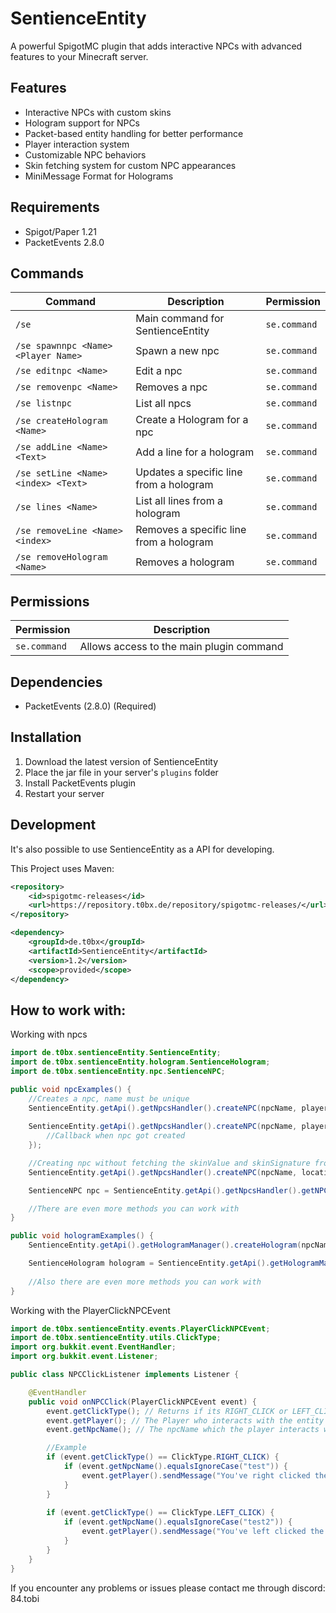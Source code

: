 # SentienceEntity

A powerful SpigotMC plugin that adds interactive NPCs with advanced features to your Minecraft server.

## Features

- Interactive NPCs with custom skins
- Hologram support for NPCs
- Packet-based entity handling for better performance
- Player interaction system
- Customizable NPC behaviors
- Skin fetching system for custom NPC appearances
- MiniMessage Format for Holograms

## Requirements

- Spigot/Paper 1.21
- PacketEvents 2.8.0

## Commands

| Command                             | Description | Permission |
|-------------------------------------|-------------|------------|
| `/se`                               | Main command for SentienceEntity | `se.command` |
| `/se spawnnpc <Name> <Player Name>` | Spawn a new npc | `se.command` |
| `/se editnpc <Name>`                | Edit a npc | `se.command` |
| `/se removenpc <Name>`              | Removes a npc | `se.command` |
| `/se listnpc`                       | List all npcs | `se.command` |
| `/se createHologram <Name>`         | Create a Hologram for a npc | `se.command` |
| `/se addLine <Name> <Text>`         | Add a line for a hologram | `se.command` |
| `/se setLine <Name> <index> <Text>` | Updates a specific line from a hologram | `se.command` |
| `/se lines <Name>`                  | List all lines from a hologram | `se.command` |
| `/se removeLine <Name> <index>`     | Removes a specific line from a hologram | `se.command` |
| `/se removeHologram <Name>`         | Removes a hologram | `se.command` |

## Permissions

| Permission | Description |
|------------|-------------|
| `se.command` | Allows access to the main plugin command |

## Dependencies

- PacketEvents (2.8.0) (Required)

## Installation

1. Download the latest version of SentienceEntity
2. Place the jar file in your server's `plugins` folder
3. Install PacketEvents plugin
4. Restart your server

## Development
It's also possible to use SentienceEntity as a API for developing.

This Project uses Maven:
```xml
<repository>
    <id>spigotmc-releases</id>
    <url>https://repository.t0bx.de/repository/spigotmc-releases/</url>
</repository>
```

```xml
<dependency>
    <groupId>de.t0bx</groupId>
    <artifactId>SentienceEntity</artifactId>
    <version>1.2</version>
    <scope>provided</scope>
</dependency>
```

## How to work with:

Working with npcs

```java
import de.t0bx.sentienceEntity.SentienceEntity;
import de.t0bx.sentienceEntity.hologram.SentienceHologram;
import de.t0bx.sentienceEntity.npc.SentienceNPC;

public void npcExamples() {
    //Creates a npc, name must be unique
    SentienceEntity.getApi().getNpcsHandler().createNPC(npcName, playerName, location);
    
    SentienceEntity.getApi().getNpcsHandler().createNPC(npcName, playerName, location, () -> {
        //Callback when npc got created
    });

    //Creating npc without fetching the skinValue and skinSignature from the skinfetcher
    SentienceEntity.getApi().getNpcsHandler().createNPC(npcName, location, skinValue, skinSiganture);

    SentienceNPC npc = SentienceEntity.getApi().getNpcsHandler().getNPC(npcName); //Returns the npc class

    //There are even more methods you can work with
}

public void hologramExamples() {
    SentienceEntity.getApi().getHologramManager().createHologram(npcName, location); //Creates a hologram based on the npcName

    SentienceHologram hologram = SentienceEntity.getApi().getHologramManager().getHologram(npcName); //Returns the hologram class
    
    //Also there are even more methods you can work with
}
```

Working with the PlayerClickNPCEvent

```java
import de.t0bx.sentienceEntity.events.PlayerClickNPCEvent;
import de.t0bx.sentienceEntity.utils.ClickType;
import org.bukkit.event.EventHandler;
import org.bukkit.event.Listener;

public class NPCClickListener implements Listener {

    @EventHandler
    public void onNPCClick(PlayerClickNPCEvent event) {
        event.getClickType(); // Returns if its RIGHT_CLICK or LEFT_CLICK
        event.getPlayer(); // The Player who interacts with the entity
        event.getNpcName(); // The npcName which the player interacts with

        //Example
        if (event.getClickType() == ClickType.RIGHT_CLICK) {
            if (event.getNpcName().equalsIgnoreCase("test")) {
                event.getPlayer().sendMessage("You've right clicked the npc with the name test!");
            }
        }
        
        if (event.getClickType() == ClickType.LEFT_CLICK) {
            if (event.getNpcName().equalsIgnoreCase("test2")) {
                event.getPlayer().sendMessage("You've left clicked the npc with the name test2!");
            }
        }
    }
}

```

If you encounter any problems or issues please contact me through discord: 84.tobi
